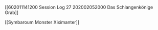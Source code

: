 [[602011141200 Session Log 27 202002052000 Das Schlangenkönige Grab]]

[[Symbaroum Monster Xiximanter]]